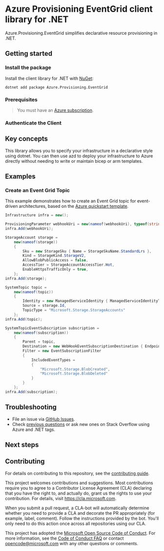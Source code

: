 # Azure Provisioning EventGrid client library for .NET

Azure.Provisioning.EventGrid simplifies declarative resource provisioning in .NET.

## Getting started

### Install the package

Install the client library for .NET with [NuGet](https://www.nuget.org/ ):

```dotnetcli
dotnet add package Azure.Provisioning.EventGrid
```

### Prerequisites

> You must have an [Azure subscription](https://azure.microsoft.com/free/dotnet/).

### Authenticate the Client

## Key concepts

This library allows you to specify your infrastructure in a declarative style using dotnet.  You can then use azd to deploy your infrastructure to Azure directly without needing to write or maintain bicep or arm templates.

## Examples

### Create an Event Grid Topic

This example demonstrates how to create an Event Grid topic for event-driven architectures, based on the [Azure quickstart template](https://github.com/Azure/azure-quickstart-templates/blob/master/quickstarts/microsoft.eventgrid/event-grid-subscription-and-storage/main.bicep).

```C# Snippet:EventGridBasic
Infrastructure infra = new();

ProvisioningParameter webhookUri = new(nameof(webhookUri), typeof(string));
infra.Add(webhookUri);

StorageAccount storage =
    new(nameof(storage))
    {
        Sku = new StorageSku { Name = StorageSkuName.StandardLrs },
        Kind = StorageKind.StorageV2,
        AllowBlobPublicAccess = false,
        AccessTier = StorageAccountAccessTier.Hot,
        EnableHttpsTrafficOnly = true,
    };
infra.Add(storage);

SystemTopic topic =
    new(nameof(topic))
    {
        Identity = new ManagedServiceIdentity { ManagedServiceIdentityType = ManagedServiceIdentityType.SystemAssigned },
        Source = storage.Id,
        TopicType = "Microsoft.Storage.StorageAccounts"
    };
infra.Add(topic);

SystemTopicEventSubscription subscription =
    new(nameof(subscription))
    {
        Parent = topic,
        Destination = new WebHookEventSubscriptionDestination { Endpoint = webhookUri },
        Filter = new EventSubscriptionFilter
        {
            IncludedEventTypes =
            {
                "Microsoft.Storage.BlobCreated",
                "Microsoft.Storage.BlobDeleted"
            }
        }
    };
infra.Add(subscription);
```

## Troubleshooting

-   File an issue via [GitHub Issues](https://github.com/Azure/azure-sdk-for-net/issues).
-   Check [previous questions](https://stackoverflow.com/questions/tagged/azure+.net) or ask new ones on Stack Overflow using Azure and .NET tags.

## Next steps

## Contributing

For details on contributing to this repository, see the [contributing
guide][cg].

This project welcomes contributions and suggestions. Most contributions
require you to agree to a Contributor License Agreement (CLA) declaring
that you have the right to, and actually do, grant us the rights to use
your contribution. For details, visit <https://cla.microsoft.com>.

When you submit a pull request, a CLA-bot will automatically determine
whether you need to provide a CLA and decorate the PR appropriately
(for example, label, comment). Follow the instructions provided by the
bot. You'll only need to do this action once across all repositories
using our CLA.

This project has adopted the [Microsoft Open Source Code of Conduct][coc]. For
more information, see the [Code of Conduct FAQ][coc_faq] or contact
<opencode@microsoft.com> with any other questions or comments.

<!-- LINKS -->
[cg]: https://github.com/Azure/azure-sdk-for-net/blob/main/sdk/resourcemanager/Azure.ResourceManager/docs/CONTRIBUTING.md
[coc]: https://opensource.microsoft.com/codeofconduct/
[coc_faq]: https://opensource.microsoft.com/codeofconduct/faq/
